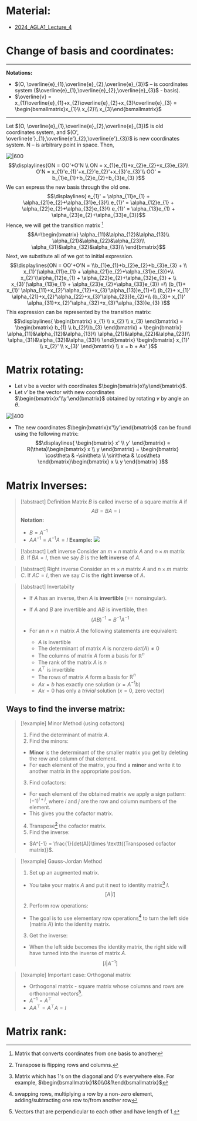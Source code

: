 # Material: 

- [2024_AGLA1_Lecture_4](2024_AGLA1_Lecture_4.pdf)

# Change of basis and coordinates:
---
**Notations:**
- $(O, \overline{e}_{1},\overline{e}_{2},\overline{e}_{3})$ – is coordinates system ($\overline{e}_{1},\overline{e}_{2},\overline{e}_{3}$ - basis).
- $\overline{v} = x_{1}\overline{e}_{1}+x_{2}\overline{e}_{2}+x_{3}\overline{e}_{3} = \begin{bsmallmatrix}x_{1}\\ x_{2}\\ x_{3}\end{bsmallmatrix}$
---
Let $(O, \overline{e}_{1},\overline{e}_{2},\overline{e}_{3})$ is old coordinates system, and $(O', \overline{e'}_{1},\overline{e'}_{2},\overline{e'}_{3})$ is new coordinates system.
N – is arbitrary point in space.
Then,

![|600](Pasted%20image%2020240923093732.png)
$$\displaylines{ON = OO'+O'N \\
ON = x_{1}e_{1}+x_{2}e_{2}+x_{3}e_{3}\\
O'N = x_{1}'e_{1}'+x_{2}'e_{2}'+x_{3}'e_{3}'\\
OO' = b_{1}e_{1}+b_{2}e_{2}+b_{3}e_{3}
}$$
We can express the new basis through the old one.
$$\displaylines{
e_{1}' = \alpha_{11}e_{1} + \alpha_{21}e_{2}+\alpha_{31}e_{3}\\
e_{1}' = \alpha_{12}e_{1} + \alpha_{22}e_{2}+\alpha_{32}e_{3}\\
e_{1}' = \alpha_{13}e_{1} + \alpha_{23}e_{2}+\alpha_{33}e_{3}}$$
Hence, we will get the transition matrix [^1]
$$A=\begin{bmatrix}
\alpha_{11}&\alpha_{12}&\alpha_{13}\\ \alpha_{21}&\alpha_{22}&\alpha_{23}\\ 
\alpha_{31}&\alpha_{32}&\alpha_{33}\\
\end{bmatrix}$$
Next, we substitute all of we got to initial expression.
$$\displaylines{ON = OO'+O'N = \\b_{1}e_{1}+b_{2}e_{2}+b_{3}e_{3} + \\ x_{1}'(\alpha_{11}e_{1} + \alpha_{21}e_{2}+\alpha_{31}e_{3})+\\
x_{2}'(\alpha_{12}e_{1} + \alpha_{22}e_{2}+\alpha_{32}e_{3} + \\
x_{3}'(\alpha_{13}e_{1} + \alpha_{23}e_{2}+\alpha_{33}e_{3}) =\\
(b_{1}+ x_{1}' \alpha_{11}+x_{2}'\alpha_{12}+x_{3}'\alpha_{13})e_{1}+\\
(b_{2}+ x_{1}' \alpha_{21}+x_{2}'\alpha_{22}+x_{3}'\alpha_{23})e_{2}+\\
(b_{3}+ x_{1}' \alpha_{31}+x_{2}'\alpha_{32}+x_{3}'\alpha_{33})e_{3}
}$$
This expression can be represented by the transition matrix:
$$\displaylines{
\begin{bmatrix}
x_{1} \\ x_{2} \\ x_{3}
\end{bmatrix} = \begin{bmatrix}
b_{1} \\ b_{2}\\b_{3}
\end{bmatrix} + \begin{bmatrix}
\alpha_{11}&\alpha_{12}&\alpha_{13}\\ \alpha_{21}&\alpha_{22}&\alpha_{23}\\ 
\alpha_{31}&\alpha_{32}&\alpha_{33}\\
\end{bmatrix} \begin{bmatrix}
x_{1}' \\ x_{2}' \\ x_{3}'
\end{bmatrix} \\ x = b + Ax'
}$$
# Matrix rotating:

- Let $v$ be a vector with coordinates $\begin{bmatrix}x\\y\end{bmatrix}$.
- Let $v'$ be the vector with new coordinates $\begin{bmatrix}x'\\y'\end{bmatrix}$ obtained by rotating $v$ by angle an $\theta$.

![|400](Pasted%20image%2020240923102734.png)

-  The new coordinates $\begin{bmatrix}x'\\y'\end{bmatrix}$ can be found using the following matrix:
$$\displaylines{
\begin{bmatrix}
x' \\ y'
\end{bmatrix} = R(\theta)\begin{bmatrix}
x \\ y
\end{bmatrix} = \begin{bmatrix}
\cos\theta & -\sin\theta \\ \sin\theta & \cos\theta 
\end{bmatrix}\begin{bmatrix}
x \\ y
\end{bmatrix}
}$$
# Matrix Inverses:

> [!abstract] Definition
> Matrix $B$ is called inverse of a square matrix $A$ if
> $$AB = BA = I$$
> **Notation:** 
> - $B=A^{-1}$
> - $AA^{-1}= A^{-1}A = I$
> **Example:**
> ![](Pasted%20image%2020240923105422.png)

> [!abstract] Left inverse
> Consider an $m\times n$ matrix $A$ and $n\times m$ matrix $B$. 
> If $BA = I$, then we say $B$ is the **left inverse** of $A$.

>[!abstract] Right inverse 
>Consider an $m\times n$ matrix $A$ and $n\times m$ matrix $C$.
>If $AC = I$, then we say $C$ is the **right inverse** of $A$.

>[!abstract] Invertabilty
>- If $A$ has an inverse, then $A$ is **invertible** (== nonsingular).
>- If $A$ and $B$ are invertible and $AB$ is invertible, then
>  $$(AB)^{-1}=B^{-1}A^{-1}$$
>
>- For an $n\times n$ matrix $A$ the following statements are equivalent:
>	- $A$ is invertible
>	- The determinant of matrix $A$ is nonzero $det(A)\neq 0$
>	- The columns of matrix $A$ form a basis for $\mathbb{R}^{n}$
>	- The rank of the matrix $A$ is $n$
>	- $A^{\top}$ is invertible
>	- The rows of matrix $A$ form a basis for $\mathbb{R}^{n}$
>	- $Ax=b$ has exactly one solution $(x=A^{-1}b)$
>	- $Ax=0$ has only a *trivial* solution ($x=0,$ zero vector)

## Ways to find the inverse matrix:

> [!example]  Minor Method (using cofactors)
> 1. Find the determinant of matrix $A$.
> 2. Find the minors:
> 	- **Minor** is the determinant of the smaller matrix you get by deleting the row and column of that element.
> 	- For each element of the matrix, you find a **minor** and write it to another matrix in the appropriate position. 
> 3. Find cofactors:
>	- For each element of the obtained matrix we apply a sign pattern: $(-1)^{i+j}$, where $i$ and $j$ are the row and column numbers of the element.
>	- This gives you the cofactor matrix.
>4. Transpose[^2] the cofactor matrix.
>5. Find the inverse:
>	- $A^{-1} = \frac{1}{det(A)}\times \texttt{(Transposed cofactor matrix)}$.

> [!example] Gauss-Jordan Method
> 1. Set up an augmented matrix.
> 	- You take your matrix $A$ and put it next to identity matrix[^3] $I$. $$[A|I]$$ 
> 2. Perform row operations:
> 	- The goal is to use elementary row operations[^4] to turn the left side (matrix $A$) into the identity matrix.
> 3. Get the inverse:
> 	- When the left side becomes the identity matrix, the right side will have turned into the inverse of matrix $A$. $$[I|A^{-1}]$$

>[!example] Important case: Orthogonal matrix
>- Orthogonal matrix - square matrix whose columns and rows are orthonormal vectors[^5].
>- $A^{-1} = A^{\top}$
>- $AA^{\top}=A^{\top}A=I$

# Matrix rank:



[^1]: Matrix that converts coordinates from one basis to another
[^2]: Transpose is flipping rows and columns.
[^3]: Matrix which has 1's on the diagonal and 0's everywhere else. For example, $\begin{bsmallmatrix}1&0\\0&1\end{bsmallmatrix}$ 
[^4]: swapping rows, multiplying a row by a non-zero element, adding/subtracting one row to/from another row 
[^5]: Vectors that are perpendicular to each other and have length of 1.